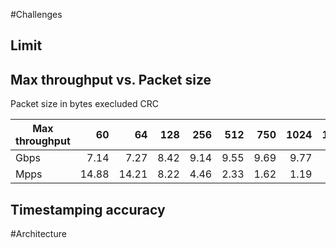 

#Challenges

## Limit

## Max throughput vs. Packet size

Packet size in bytes execluded CRC

| Max throughput |   60  |   64  |  128  |  256  |  512  |  750  |  1024  |  1250  |  1514  |
|----------------|------:|------:|------:|------:|------:|------:|-------:|-------:|-------:|
|   Gbps         |  7.14 |  7.27 |  8.42 |  9.14 |  9.55 |  9.69 |  9.77  |  9.81  |  9.84  |
|   Mpps         | 14.88 | 14.21 |  8.22 |  4.46 |  2.33 |  1.62 |  1.19  |  0.98  |  0.82  | 

## Timestamping accuracy

#Architecture